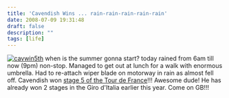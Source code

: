 ```yaml
---
title: 'Cavendish Wins ... rain-rain-rain-rain-rain'
date: 2008-07-09 19:31:48
draft: false
description: ""
tags: [life]
---
```


[![](/shared/2008/07/cavwin5th-300x2191.jpg "cavwin5th")](/shared/2008/07/cavwin5th.jpg) when is the summer gonna start? today rained from 6am till now (9pm) non-stop. Managed to get out at lunch for a walk with enormous umbrella. Had to re-attach wiper blade on motorway in rain as almost fell off. Cavendish won [stage 5 of the Tour de France](http://www.cyclingnews.com/road/2008/tour08/?id=results/tour085)!!! Awesome dude! He has already won 2 stages in the Giro d'Italia earlier this year. Come on GB!!!
